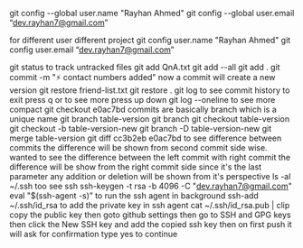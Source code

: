 git config --global user.name "Rayhan Ahmed"
git config --global user.email “dev.rayhan7@gmail.com”

for different user different project
git config user.name "Rayhan Ahmed"
git config user.email “dev.rayhan7@gmail.com”

git status
to track untracked files
git add QnA.txt
git add --all
git add .
git commit -m ":zap: contact numbers added"
now a commit will create a new version
git restore friend-list.txt
git restore .
git log to see commit history to exit press q or to see more press up down
git log --oneline to see more compact
git checkout e0ac7bd commits are basically branch which is a unique name 
git branch table-version
git branch
git checkout table-version
git checkout -b table-version-new
git branch -D table-version-new
git merge table-version
git diff cc3b2eb e0ac7bd to see difference between commits the difference will be shown from second commit side wise. wanted to see the difference between the left commit with right commit the difference will be show from the right commit side since it's the last parameter any addition or deletion will be shown from it's perspective
ls -al ~/.ssh too see ssh
ssh-keygen -t rsa -b 4096 -C "dev.rayhan7@gmail.com"
eval "$(ssh-agent -s)” to run the ssh agent in background
ssh-add ~/.ssh/id_rsa to add the private key in ssh agent
cat ~/.ssh/id_rsa.pub | clip copy the public key
then goto github settings then go to SSH and GPG keys then click the New SSH key and add the copied ssh key then on first push it will ask for confirmation type yes to continue